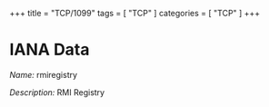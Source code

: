 +++
title = "TCP/1099"
tags = [ "TCP" ]
categories = [ "TCP" ]
+++

# IANA Data

_Name:_ rmiregistry

_Description:_ RMI Registry

